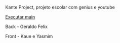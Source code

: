 Kante Project, projeto escolar com genius e youtube

<a href='https://geraldofelix.github.io/KanteProject-Tests/Pasta-html/main.html' target='_blank'> Executar main </a>

Back - Geraldo Felix

Front - Kaue e Yasmim
